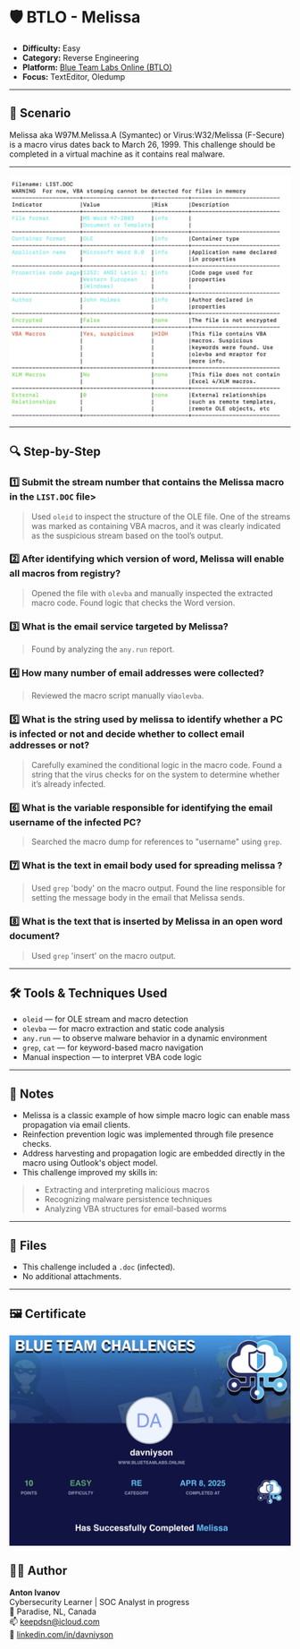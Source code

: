 # 🛡️ BTLO - Melissa

- **Difficulty:** Easy  
- **Category:** Reverse Engineering
- **Platform:** [Blue Team Labs Online (BTLO)](https://blueteamlabs.online/)  
- **Focus:** TextEditor, Oledump
---

## 📌 Scenario

Melissa aka W97M.Melissa.A (Symantec) or Virus:W32/Melissa (F-Secure) is a macro virus dates back to March 26, 1999.
This challenge should be completed in a virtual machine as it contains real malware.

---

![terminalscreen](./melis_screen.jpg)

---

## 🔍 Step-by-Step

### 1️⃣ Submit the stream number that contains the Melissa macro in the `LIST.DOC` file>

> Used `oleid` to inspect the structure of the OLE file. 
> One of the streams was marked as containing VBA macros, and it was clearly indicated as the suspicious stream based on the tool’s output.

### 2️⃣ After identifying which version of word, Melissa will enable all macros from registry?

> Opened the file with `olevba` and manually inspected the extracted macro code. 
> Found logic that checks the Word version.

### 3️⃣ What is the email service targeted by Melissa?

> Found by analyzing the `any.run` report.

### 4️⃣ How many number of email addresses were collected?

> Reviewed the macro script manually via`olevba`.

### 5️⃣ What is the string used by melissa to identify whether a PC is infected or not and decide whether to collect email addresses or not?

> Carefully examined the conditional logic in the macro code. 
> Found a string that the virus checks for on the system to determine whether it’s already infected. 

### 6️⃣ What is the variable responsible for identifying the email username of the infected PC?

> Searched the macro dump for references to "username" using `grep`.

### 7️⃣ What is the text in email body used for spreading melissa ?

> Used `grep` 'body' on the macro output. Found the line responsible for setting the message body in the email that Melissa sends. 

### 8️⃣ What is the text that is inserted by Melissa in an open word document?

> Used `grep` 'insert' on the macro output.


---

## 🛠 Tools & Techniques Used

- `oleid` — for OLE stream and macro detection
- `olevba` — for macro extraction and static code analysis
- `any.run` — to observe malware behavior in a dynamic environment
- `grep`, `cat` — for keyword-based macro navigation
- Manual inspection — to interpret VBA code logic

---

## 🧠 Notes

- Melissa is a classic example of how simple macro logic can enable mass propagation via email clients.
- Reinfection prevention logic was implemented through file presence checks.
- Address harvesting and propagation logic are embedded directly in the macro using Outlook's object model.
- This challenge improved my skills in:
> - Extracting and interpreting malicious macros
> - Recognizing malware persistence techniques
> - Analyzing VBA structures for email-based worms

---

## 📂 Files

- This challenge included a `.doc` (infected).
- No additional attachments.

---

## 🖼 Certificate

![BTLO ATT&CK certificate](./meliscert.jpg)



## 🧑‍💻 Author

**Anton Ivanov**  
Cybersecurity Learner | SOC Analyst in progress  
📍 Paradise, NL, Canada  
📫 [keepdsn@icloud.com](mailto:keepdsn@icloud.com)  
🔗 [linkedin.com/in/davniyson](https://linkedin.com/in/davniyson)
